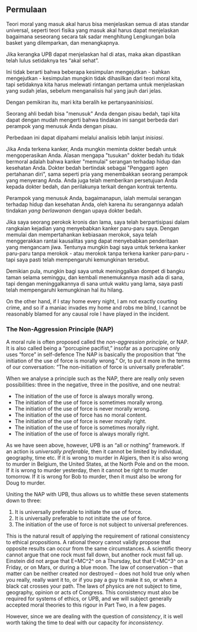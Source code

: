 ## Permulaan

Teori moral yang masuk akal harus bisa menjelaskan semua di atas standar universal, seperti teori fisika yang masuk akal harus dapat menjelaskan bagaimana seseorang secara tak sadar menghitung Lengkungan bola basket yang dilemparkan, dan menangkapnya.

Jika kerangka UPB dapat menjelaskan hal di atas, maka akan dipastikan telah lulus setidaknya tes “akal sehat”.

Ini tidak berarti bahwa beberapa kesimpulan mengejutkan - bahkan mengejutkan - kesimpulan mungkin tidak dihasilkan dari teori moral kita, tapi setidaknya kita harus melewati rintangan pertama untuk menjelaskan yang sudah jelas, sebelum menganalisis hal yang jauh dari jelas.

Dengan pemikiran itu, mari kita beralih ke pertanyaan*inisiasi*.

Seorang ahli bedah bisa "menusuk" Anda dengan pisau bedah, tapi kita dapat dengan mudah mengerti bahwa tindakan ini sangat berbeda dari perampok yang menusuk Anda dengan pisau.

Perbedaan ini dapat dipahami melalui analisis lebih lanjut *inisiasi*.

Jika Anda terkena kanker, Anda mungkin meminta dokter bedah untuk mengoperasikan Anda. Alasan mengapa "tusukan" dokter bedah itu tidak bermoral adalah bahwa kanker "memulai" serangan terhadap hidup dan kesehatan Anda. Dokter bedah bertindak sebagai "Pengganti agen pertahanan diri", sama seperti pria yang menembakkan seorang perampok yang menyerang Anda. Anda juga telah memberikan persetujuan Anda kepada dokter bedah, dan perilakunya terkait dengan kontrak tertentu.

Perampok yang menusuk Anda, bagaimanapun, ialah memulai serangan terhadap hidup dan kesehatan Anda, oleh karena itu serangannya adalah tindakan *yang berlawanan* dengan upaya dokter bedah.

Jika saya seorang perokok kronis dan lama, saya telah berpartisipasi dalam rangkaian kejadian yang menyebabkan kanker paru-paru saya. Dengan memulai dan mempertahankan kebiasaan merokok, saya telah menggerakkan rantai kausalitas yang dapat menyebabkan penderitaan yang mengancam jiwa. Tentunya mungkin bagi saya untuk terkena kanker paru-paru tanpa merokok - atau merokok tanpa terkena kanker paru-paru - tapi saya pasti telah mempengaruhi kemungkinan tersebut.

Demikian pula, mungkin bagi saya untuk meninggalkan dompet di bangku taman selama seminggu, dan kembali menemukannya masih ada di sana, tapi dengan meninggalkannya di sana untuk waktu yang lama, saya pasti telah mempengaruhi kemungkinan hal itu hilang.

On the other hand, if I stay home every night, I am not exactly courting crime, and so if a maniac invades my home and robs me blind, I cannot be reasonably blamed for any causal role I have played in the incident.

### The Non-Aggression Principle (NAP)

A moral rule is often proposed called the *non-aggression principle*, or NAP. It is also called being a “porcupine pacifist,” insofar as a porcupine only uses “force” in self-defence The NAP is basically the proposition that “the initiation of the use of force is morally wrong.” Or, to put it more in the terms of our conversation: “The non-initiation of force is universally preferable”.

When we analyse a principle such as the NAP, there are really only seven possibilities: three in the negative, three in the positive, and one neutral:

- The initiation of the use of force is always morally wrong.
- The initiation of the use of force is sometimes morally wrong.
- The initiation of the use of force is never morally wrong.
- The initiation of the use of force has no moral content.
- The initiation of the use of force is never morally right.
- The initiation of the use of force is sometimes morally right.
- The initiation of the use of force is always morally right.

As we have seen above, however, UPB is an “all or nothing” framework. If an action is *universally preferable*, then it cannot be limited by individual, geography, time etc. If it is wrong to murder in Algiers, then it is also wrong to murder in Belgium, the United States, at the North Pole and on the moon. If it is wrong to murder yesterday, then it cannot be right to murder tomorrow. If it is wrong for Bob to murder, then it must also be wrong for Doug to murder.

Uniting the NAP with UPB, thus allows us to whittle these seven statements down to three:

1. It is universally preferable to initiate the use of force.
2. It is universally preferable to not initiate the use of force.
3. The initiation of the use of force is not subject to universal preferences.

This is the natural result of applying the requirement of rational consistency to ethical propositions. A rational theory cannot validly propose that opposite results can occur from the same circumstances. A scientific theory cannot argue that one rock must fall down, but another rock must fall up. Einstein did not argue that E=MC^2^ on a Thursday, but that E=MC^3^ on a Friday, or on Mars, or during a blue moon. The law of conservation – that matter can be neither created nor destroyed – does not hold true only when you really, really want it to, or if you pay a guy to make it so, or when a black cat crosses your path. The laws of physics are not subject to time, geography, opinion or acts of Congress. This consistency must also be required for systems of ethics, or UPB, and we will subject generally accepted moral theories to this rigour in Part Two, in a few pages.

However, since we are dealing with the question of *consistency*, it is well worth taking the time to deal with our capacity for *inconsistency*.
